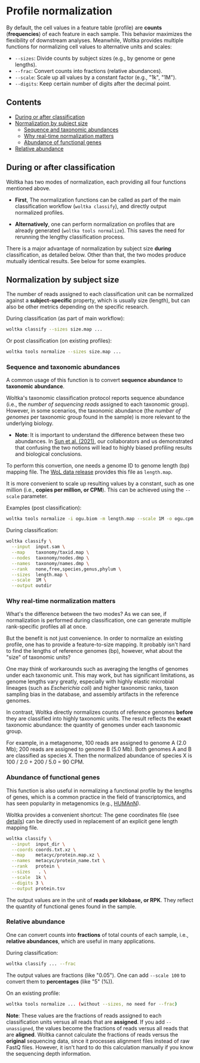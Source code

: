 # Profile normalization

By default, the cell values in a feature table (profile) are **counts** (**frequencies**) of each feature in each sample. This behavior maximizes the flexibility of downstream analyses. Meanwhile, Woltka provides multiple functions for normalizing cell values to alternative units and scales:

- `--sizes`: Divide counts by subject sizes (e.g., by genome or gene lengths).
- `--frac`: Convert counts into fractions (relative abundances).
- `--scale`: Scale up all values by a constant factor (e.g., "1k", "1M").
- `--digits`: Keep certain number of digits after the decimal point.


## Contents

- [During or after classification](#during-or-after-classification)
- [Normalization by subject size](#normalization-by-subject-size)
  - [Sequence and taxonomic abundances](#sequence-and-taxonomic-abundances)
  - [Why real-time normalization matters](#Why-real-time-normalization-matters)
  - [Abundance of functional genes](#abundance-of-functional-genes)
- [Relative abundance](#relative-abundance)


## During or after classification

Woltka has two modes of normalization, each providing all four functions mentioned above.

- **First**, The normalization functions can be called as part of the main classification workflow (`woltka classify`), and directly output normalized profiles.

- **Alternatively**, one can perform normalization on profiles that are already generated (`woltka tools normalize`). This saves the need for rerunning the lengthy classification process.

There is a major advantage of normalization by subject size **during** classification, as detailed below. Other than that, the two modes produce mutually identical results. See below for some examples.


## Normalization by subject size

The number of reads assigned to each classification unit can be normalized against a **subject-specific** property, which is usually size (length), but can also be other metrics depending on the specific research.

During classification (as part of main workflow):

```bash
woltka classify --sizes size.map ...
```

Or post classification (on existing profiles):

```bash
woltka tools normalize --sizes size.map ...
```

### Sequence and taxonomic abundances

A common usage of this function is to convert **sequence abundance** to **taxonomic abundance**.

Woltka's taxonomic classification protocol reports sequence abundance (i.e., the _number of sequencing reads_ assigned to each taxonomic group). However, in some scenarios, the taxonomic abundance (the _number of genomes_ per taxonomic group found in the sample) is more relevant to the underlying biology.

- **Note**: It is important to understand the difference between these two abundances. In [Sun et al. (2021)](https://www.nature.com/articles/s41592-021-01141-3), our collaborators and us demonstrated that confusing the two notions will lead to highly biased profiling results and biological conclusions.

To perform this convertion, one needs a genome ID to genome length (bp) mapping file. The [WoL data release](wol.md) provides this file as `length.map`.

It is more convenient to scale up resulting values by a constant, such as one million (i.e., **copies per million, or CPM**). This can be achieved using the `--scale` parameter.

Examples (post classification):

```bash
woltka tools normalize -i ogu.biom -m length.map --scale 1M -o ogu.cpm.biom
```

During classification:

```bash
woltka classify \
  --input  input.sam \
  --map    taxonomy/taxid.map \
  --nodes  taxonomy/nodes.dmp \
  --names  taxonomy/names.dmp \
  --rank   none,free,species,genus,phylum \
  --sizes  length.map \
  --scale  1M \
  --output outdir
```

### Why real-time normalization matters

What's the difference between the two modes? As we can see, if normalization is performed during classification, one can generate multiple rank-specific profiles all at once.

But the benefit is not just convenience. In order to normalize an existing profile, one has to provide a feature-to-size mapping. It probably isn't hard to find the lengths of reference genomes (bp), however, what about the "size" of taxonomic units?

One may think of workarounds such as averaging the lengths of genomes under each taxonomic unit. This may work, but has significant limitations, as genome lengths vary greatly, especially with highly elastic microbial lineages (such as _Escherichia coli_) and higher taxonomic ranks, taxon sampling bias in the database, and assembly artifacts in the reference genomes.

In contrast, Woltka directly normalizes counts of reference genomes **before** they are classified into highly taxonomic units. The result reflects the **exact** taxonomic abundance: the quantity of genomes under each taxonomic group.

For example, in a metagenome, 100 reads are assigned to genome A (2.0 Mb); 200 reads are assigned to genome B (5.0 Mb). Both genomes A and B are classified as species X. Then the normalized abundance of species X is 100 / 2.0 + 200 / 5.0 = 90 CPM.

### Abundance of functional genes

This function is also useful in normalizing a functional profile by the lengths of genes, which is a common practice in the field of transcriptomics, and has seen popularity in metagenomics (e.g., [HUMAnN](https://github.com/biobakery/humann)).

Woltka provides a convenient shortcut: The gene coordinates file (see [details](ordinal.md)) can be directly used in replacement of an explicit gene length mapping file.

```bash
woltka classify \
  --input  input_dir \
  --coords coords.txt.xz \
  --map    metacyc/protein.map.xz \
  --names  metacyc/protein_name.txt \
  --rank   protein \
  --sizes   . \
  --scale  1k \
  --digits 3 \
  --output protein.tsv
```

The output values are in the unit of **reads per kilobase, or RPK**. They reflect the quantity of functional genes found in the sample.


### Relative abundance

One can convert counts into **fractions** of total counts of each sample, i.e., **relative abundances**, which are useful in many applications.

During classification:

```bash
woltka classify ... --frac
```

The output values are fractions (like "0.05"). One can add `--scale 100` to convert them to **percentages** (like "5" (%)).

On an existing profile:

```bash
woltka tools normalize ... (without --sizes, no need for --frac)
```

**Note**: These values are the fractions of reads assigned to each classification units versus all reads that are **assigned**. If you add `--unassigned`, the values become the fractions of reads versus all reads that are **aligned**. Woltka cannot calculate the fractions of reads versus the **original** sequencing data, since it processes alignment files instead of raw FastQ files. However, it isn't hard to do this calculation manually if you know the sequencing depth information.
